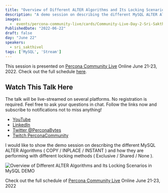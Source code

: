 ```yaml
---
title: "Overview of Different ALTER Algorithms and Its Locking Scenarios in MySQL (DEMO)"
description: "A demo session on describing the different MySQL ALTER Algorithms"
images:
  -  events/percona-community-live/cards/Community-Live-Day-2-Sri-Sakthivel.jpg
PublishedDate: "2022-06-22"
draft: false
day: "June 22"
speakers:
  - sri_sakthivel
tags: ['MySQL', 'Stream']
---
```



This session is presented on [Percona Community Live](/events/percona-community-live-2022/) Online June 21-23, 2022. Check out the full schedule [here](/events/percona-community-live-2022/).

## Watch This Talk Here

The talk will be live-streamed on several platforms. No registration is required. Feel free to ask your questions in chat. Follow the links now and subscribe to notifications not to miss anything!

* [YouTube](https://www.youtube.com/watch?v=i4Sz7R-Rs30)
* [LinkedIn](https://www.linkedin.com/feed/update/urn:li:ugcPost:6940253974163832832/)
* [Twitter @PerconaBytes](https://twitter.com/PerconaBytes)
* [Twitch PerconaCommunity](https://www.twitch.tv/perconacommunity)

I would like to show the demo session on describing the different MySQL ALTER Algorithms ( COPY / INPLACE / INSTANT ) and how they are performing with different locking methods ( Exclusive / Shared / None ).

![Overview of Different ALTER Algorithms and Its Locking Scenarios in MySQL DEMO](events/percona-community-live/cards/Community-Live-Day-2-Sri-Sakthivel.jpg)

Check out the full schedule of [Percona Community Live](/events/percona-community-live-2022/) Online June 21-23, 2022